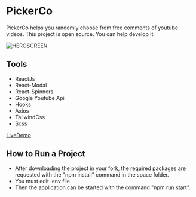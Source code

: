 # PickerCo
 PickerCo helps you randomly choose from free comments of youtube videos. This project is open source. You can help develop it.
 
 ![HEROSCREEN](https://cdn.discordapp.com/attachments/341583683162996748/859851540580139048/screen.png)
 
 ## Tools
 * ReactJs
 * React-Modal
 * React-Spinners
 * Google Youtube Api
 * Hooks
 * Axios
 * TailwindCss
 * Scss
 
 [LiveDemo](https://pickerco-ahmet-kutuk.vercel.app/)

## How to Run a Project

- After downloading the project in your fork, the required packages are requested with the "npm install" command in the space folder.
- You must edit .env file
- Then the application can be started with the command "npm run start".

